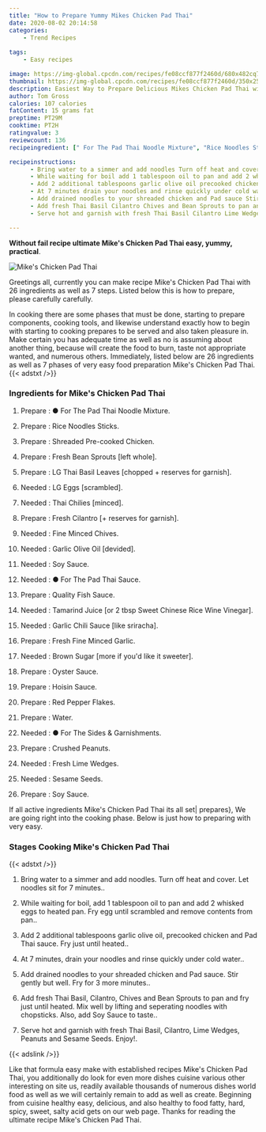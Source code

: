 ```yaml
---
title: "How to Prepare Yummy Mikes Chicken Pad Thai"
date: 2020-08-02 20:14:58
categories:
    - Trend Recipes
    
tags:
    - Easy recipes

image: https://img-global.cpcdn.com/recipes/fe08ccf877f2460d/680x482cq70/mikes-chicken-pad-thai-recipe-main-photo.jpg
thumbnail: https://img-global.cpcdn.com/recipes/fe08ccf877f2460d/350x250cq70/mikes-chicken-pad-thai-recipe-main-photo.jpg
description: Easiest Way to Prepare Delicious Mikes Chicken Pad Thai with 26 ingredients and 7 stages of easy cooking.
author: Tom Gross
calories: 107 calories
fatContent: 15 grams fat
preptime: PT29M
cooktime: PT2H
ratingvalue: 3
reviewcount: 136
recipeingredient: [" For The Pad Thai Noodle Mixture", "Rice Noodles Sticks", "Shreaded Precooked Chicken", "Fresh Bean Sprouts left whole", "LG Thai Basil Leaves chopped  reserves for garnish", "LG Eggs scrambled", "Thai Chilies minced", "Fresh Cilantro  reserves for garnish", "Fine Minced Chives", "Garlic Olive Oil devided", "Soy Sauce", " For The Pad Thai Sauce", "Quality Fish Sauce", "Tamarind Juice or 2 tbsp Sweet Chinese Rice Wine Vinegar", "Garlic Chili Sauce like sriracha", "Fresh Fine Minced Garlic", "Brown Sugar more if youd like it sweeter", "Oyster Sauce", "Hoisin Sauce", "Red Pepper Flakes", "Water", " For The Sides  Garnishments", "Crushed Peanuts", "Fresh Lime Wedges", "Sesame Seeds", "Soy Sauce"]

recipeinstructions: 
      - Bring water to a simmer and add noodles Turn off heat and cover Let noodles sit for 7 minutes 
      - While waiting for boil add 1 tablespoon oil to pan and add 2 whisked eggs to heated pan Fry egg until scrambled and remove contents from pan 
      - Add 2 additional tablespoons garlic olive oil precooked chicken and Pad Thai sauce Fry just until heated 
      - At 7 minutes drain your noodles and rinse quickly under cold water 
      - Add drained noodles to your shreaded chicken and Pad sauce Stir gently but well Fry for 3 more minutes 
      - Add fresh Thai Basil Cilantro Chives and Bean Sprouts to pan and fry just until heated Mix well by lifting and seperating noodles with chopsticks Also add Soy Sauce to taste 
      - Serve hot and garnish with fresh Thai Basil Cilantro Lime Wedges Peanuts and Sesame Seeds Enjoy

---
```




**Without fail recipe ultimate Mike&#39;s Chicken Pad Thai easy, yummy, practical**. 


![Mike&#39;s Chicken Pad Thai](https://img-global.cpcdn.com/recipes/fe08ccf877f2460d/680x482cq70/mikes-chicken-pad-thai-recipe-main-photo.jpg "Mike&#39;s Chicken Pad Thai")




Greetings all, currently you can make recipe Mike&#39;s Chicken Pad Thai with 26 ingredients as well as 7 steps. Listed below this is how to prepare, please carefully carefully.

In cooking there are some phases that must be done, starting to prepare components, cooking tools, and likewise understand exactly how to begin with starting to cooking prepares to be served and also taken pleasure in. Make certain you has adequate time as well as no is assuming about another thing, because will create the food to burn, taste not appropriate wanted, and numerous others. Immediately, listed below are 26 ingredients as well as 7 phases of very easy food preparation Mike&#39;s Chicken Pad Thai.
{{< adstxt />}}

### Ingredients for Mike&#39;s Chicken Pad Thai


1. Prepare  : ● For The Pad Thai Noodle Mixture.

1. Prepare  : Rice Noodles Sticks.

1. Prepare  : Shreaded Pre-cooked Chicken.

1. Prepare  : Fresh Bean Sprouts [left whole].

1. Prepare  : LG Thai Basil Leaves [chopped + reserves for garnish].

1. Needed  : LG Eggs [scrambled].

1. Needed  : Thai Chilies [minced].

1. Prepare  : Fresh Cilantro [+ reserves for garnish].

1. Needed  : Fine Minced Chives.

1. Needed  : Garlic Olive Oil [devided].

1. Needed  : Soy Sauce.

1. Needed  : ● For The Pad Thai Sauce.

1. Prepare  : Quality Fish Sauce.

1. Needed  : Tamarind Juice [or 2 tbsp Sweet Chinese Rice Wine Vinegar].

1. Needed  : Garlic Chili Sauce [like sriracha].

1. Prepare  : Fresh Fine Minced Garlic.

1. Needed  : Brown Sugar [more if you&#39;d like it sweeter].

1. Prepare  : Oyster Sauce.

1. Prepare  : Hoisin Sauce.

1. Prepare  : Red Pepper Flakes.

1. Prepare  : Water.

1. Needed  : ● For The Sides &amp; Garnishments.

1. Prepare  : Crushed Peanuts.

1. Needed  : Fresh Lime Wedges.

1. Needed  : Sesame Seeds.

1. Prepare  : Soy Sauce.



If all active ingredients Mike&#39;s Chicken Pad Thai its all set| prepares}, We are going right into the cooking phase. Below is just how to preparing with very easy.

### Stages Cooking Mike&#39;s Chicken Pad Thai

{{< adstxt />}}


1. Bring water to a simmer and add noodles. Turn off heat and cover. Let noodles sit for 7 minutes..



1. While waiting for boil, add 1 tablespoon oil to pan and add 2 whisked eggs to heated pan. Fry egg until scrambled and remove contents from pan..



1. Add 2 additional tablespoons garlic olive oil, precooked chicken and Pad Thai sauce. Fry just until heated..



1. At 7 minutes, drain your noodles and rinse quickly under cold water..



1. Add drained noodles to your shreaded chicken and Pad sauce. Stir gently but well. Fry for 3 more minutes..



1. Add fresh Thai Basil, Cilantro, Chives and Bean Sprouts to pan and fry just until heated. Mix well by lifting and seperating noodles with chopsticks. Also, add Soy Sauce to taste..



1. Serve hot and garnish with fresh Thai Basil, Cilantro, Lime Wedges, Peanuts and Sesame Seeds. Enjoy!.





{{< adslink />}}

Like that formula easy make with established recipes Mike&#39;s Chicken Pad Thai, you additionally do look for even more dishes cuisine various other interesting on site us, readily available thousands of numerous dishes world food as well as we will certainly remain to add as well as create. Beginning from cuisine healthy easy, delicious, and also healthy to food fatty, hard, spicy, sweet, salty acid gets on our web page. Thanks for reading the ultimate recipe Mike&#39;s Chicken Pad Thai.
